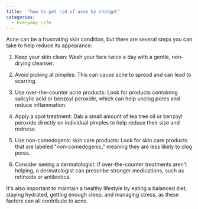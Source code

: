 ```yaml
---
title:  "how to get rid of acne by chatgpt"
categories: 
  - Everyday Life
---
```

Acne can be a frustrating skin condition, but there are several steps you can take to help reduce its appearance:

1. Keep your skin clean: Wash your face twice a day with a gentle, non-drying cleanser.

2. Avoid picking at pimples: This can cause acne to spread and can lead to scarring.

3. Use over-the-counter acne products: Look for products containing salicylic acid or benzoyl peroxide, which can help unclog pores and reduce inflammation.

4. Apply a spot treatment: Dab a small amount of tea tree oil or benzoyl peroxide directly on individual pimples to help reduce their size and redness.

5. Use non-comedogenic skin care products: Look for skin care products that are labeled "non-comedogenic," meaning they are less likely to clog pores.

6. Consider seeing a dermatologist: If over-the-counter treatments aren't helping, a dermatologist can prescribe stronger medications, such as retinoids or antibiotics.

It's also important to maintain a healthy lifestyle by eating a balanced diet, staying hydrated, getting enough sleep, and managing stress, as these factors can all contribute to acne.
